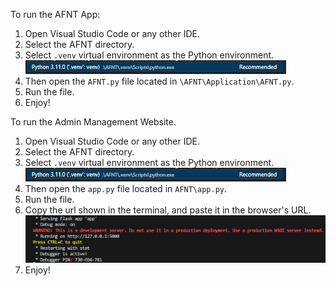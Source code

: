 To run the AFNT App:
1. Open Visual Studio Code or any other IDE.
2. Select the AFNT directory.
3. Select `.venv` virtual environment as the Python environment. 
![VENV file](static\img\image.png)
4. Then open the `AFNT.py` file located in `\AFNT\Application\AFNT.py`.
5. Run the file.
6. Enjoy!

To run the Admin Management Website.
1. Open Visual Studio Code or any other IDE.
2. Select the AFNT directory.
3. Select `.venv` virtual environment as the Python environment. 
![VENV file](static\img\image.png)
4. Then open the `app.py` file located in `AFNT\app.py`.
5. Run the file.
6. Copy the url shown in the terminal, and paste it in the browser's URL.
![Terminal Screenshot](static\img\image-1.png)
7. Enjoy!